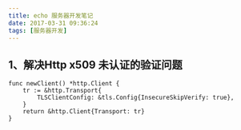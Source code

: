 ```yaml
---
title: echo 服务器开发笔记
date: 2017-03-31 09:36:24
tags: [服务器开发]
---
```


## 1、解决Http x509 未认证的验证问题

```
func newClient() *http.Client {
	tr := &http.Transport{
		TLSClientConfig: &tls.Config{InsecureSkipVerify: true},
	}
	return &http.Client{Transport: tr}
}
```

<!--more-->